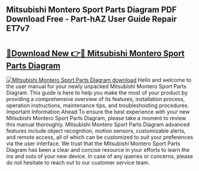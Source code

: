 ## Mitsubishi Montero Sport Parts Diagram PDF Download Free - Part-hAZ User Guide Repair ET7v7

# <h2><a href="http://dfoj8tf.blite.top/?on=Mitsubishi+Montero+Sport+Parts+Diagram">🔗Download New 👉🔴 Mitsubishi Montero Sport Parts Diagram</a></h2>

[![Mitsubishi Montero Sport Parts Diagram download](https://i.imgur.com/lujVjoI.png)](http://dfoj8tf.blite.top/?on=Mitsubishi+Montero+Sport+Parts+Diagram)
Hello and welcome to the user manual for your newly unpacked Mitsubishi Montero Sport Parts Diagram. This guide is here to help you make the most of your product by providing a comprehensive overview of its features, installation process, operation instructions, maintenance tips, and troubleshooting procedures. Important Information Ahead To ensure the best experience with your new Mitsubishi Montero Sport Parts Diagram, please take a moment to review this manual thoroughly. Mitsubishi Montero Sport Parts Diagram advanced features include object recognition, motion sensors, customizable alerts, and remote access, all of which can be customized to suit your preferences via the user interface. We trust that the Mitsubishi Montero Sport Parts Diagram has been a clear and concise resource in your efforts to learn the ins and outs of your new device. In case of any queries or concerns, please do not hesitate to reach out to our customer service team.
